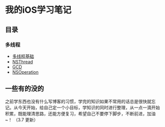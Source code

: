 # 我的iOS学习笔记

## 目录

### 多线程

- [多线程基础](./多线程/多线程基础.md)
- [NSThread](./多线程/NSThread.md)
- [GCD](./多线程/GCD.md)
- [NSOperation](./多线程/NSOperation.md)

## 一些有的没的

之前学东西也没有什么写博客的习惯，学完的知识如果不常用的话总是很快就忘记。从今天开始，给自己定一个小目标，学知识的同时进行整理，从一点一滴开始积累，既能理清思路，还能方便复习，希望自己不要停下脚步，不断前进，加油~！    （3.7 更新）
